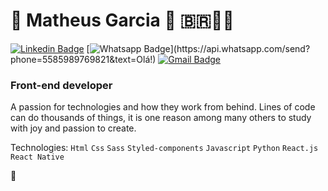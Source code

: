  #  👋 Matheus Garcia :rocket: 🇧🇷🤘🏻

[![Linkedin Badge](https://img.shields.io/badge/-LinkedIn-blue?style=flat-square&logo=Linkedin&logoColor=white&link=https://https://www.linkedin.com/in/matheus-garcia-257916196/)](https://www.linkedin.com/in/matheus-garcia-257916196/)
[![Whatsapp Badge](https://img.shields.io/badge/-Whatsapp-4CA143?style=flat-square&labelColor=4CA143&logo=whatsapp&logoColor=white&link=https://api.whatsapp.com/send?phone=5585989769821&text=Olá!)](https://api.whatsapp.com/send?phone=5585989769821&text=Olá!)
[![Gmail Badge](https://img.shields.io/badge/-Gmail-c14438?style=flat-square&logo=Gmail&logoColor=white&link=mailto:garciaprog0101@gmail.com)](mailto:garciaprog0101@gmail.com)

### Front-end developer

A passion for technologies and how they work from behind. Lines of code can do thousands of things, it is one reason among many others to study with joy and passion to create.

Technologies: `Html` `Css` `Sass` `Styled-components` `Javascript` `Python` `React.js` `React Native`

:fist_oncoming:
